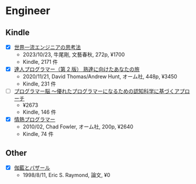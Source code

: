 # Engineer

## Kindle

- [x] [世界一流エンジニアの思考法](https://www.amazon.co.jp/dp/B0CKSZV5DQ)
  - 2023/10/23, 牛尾剛, 文藝春秋, 272p, ¥1700
  - Kindle, 2171 件
- [x] [達人プログラマー（第 2 版） 熟達に向けたあなたの旅](https://www.amazon.co.jp/dp/B08T9BXSVD)
  - 2020/11/21, David Thomas/Andrew Hunt, オーム社, 448p, ¥3450
  - Kindle, 231 件
- [ ] [プログラマー脳 ～優れたプログラマーになるための認知科学に基づくアプローチ](https://www.amazon.co.jp/dp/B0BVDQM5H1)
  - ¥2673
  - Kindle, 146 件
- [x] [情熱プログラマー](https://www.amazon.co.jp/dp/B01IGW5MQ0)
  - 2010/02, Chad Fowler, オーム社, 200p, ¥2640
  - Kindle, 74 件

## Other

- [x] [伽藍とバザール](https://cruel.org/freeware/cathedral.pdf)
  - 1998/8/11, Eric S. Raymond, 論文, ¥0
